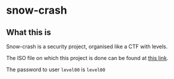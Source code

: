 # snow-crash

## What this is

Snow-crash is a security project, organised like a CTF with levels.

The ISO file on which this project is done can be found at [this link](https://mega.nz/file/UYtDHAAS#VegE66ne_5B74QQrVZy4BYP7jr_-613aTden9chRQKc).

The password to user `level00` is `level00`
